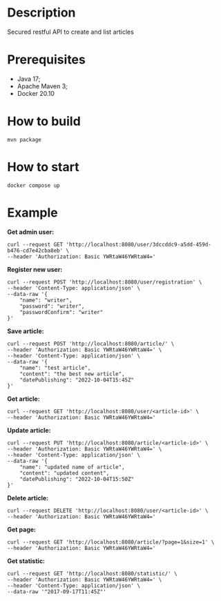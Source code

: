 # Description #

Secured restful API to create and list articles

# Prerequisites #

* Java 17;
* Apache Maven 3;
* Docker 20.10

# How to build #

```
mvn package
```

# How to start #

```
docker compose up
```

# Example #

**Get admin user:**
```
curl --request GET 'http://localhost:8080/user/3dccddc9-a5dd-459d-b476-cd7e42cba8eb' \
--header 'Authorization: Basic YWRtaW46YWRtaW4=' 
```

**Register new user:**
```
curl --request POST 'http://localhost:8080/user/registration' \
--header 'Content-Type: application/json' \
--data-raw '{
    "name": "writer",
    "password": "writer",
    "passwordConfirm": "writer"
}'
```

**Save article:**
```
curl --request POST 'http://localhost:8080/article/' \
--header 'Authorization: Basic YWRtaW46YWRtaW4=' \
--header 'Content-Type: application/json' \
--data-raw '{
    "name": "test article",
    "content": "the best new article",
    "datePublishing": "2022-10-04T15:45Z"
}'
```

**Get article:**
```
curl --request GET 'http://localhost:8080/user/<article-id>' \
--header 'Authorization: Basic YWRtaW46YWRtaW4=' 
```

**Update article:**
```
curl --request PUT 'http://localhost:8080/article/<article-id>' \
--header 'Authorization: Basic YWRtaW46YWRtaW4=' \
--header 'Content-Type: application/json' \
--data-raw '{
    "name": "updated name of article",
    "content": "updated content",
    "datePublishing": "2022-10-04T15:50Z"
}'
```

**Delete article:**
```
curl --request DELETE 'http://localhost:8080/user/<article-id>' \
--header 'Authorization: Basic YWRtaW46YWRtaW4=' 
```

**Get page:**
```
curl --request GET 'http://localhost:8080/article/?page=1&size=1' \
--header 'Authorization: Basic YWRtaW46YWRtaW4=' 
```

**Get statistic:**
```
curl --request GET 'http://localhost:8080/statistic/' \
--header 'Authorization: Basic YWRtaW46YWRtaW4=' \
--header 'Content-Type: application/json' \
--data-raw '"2017-09-17T11:45Z"'
```


